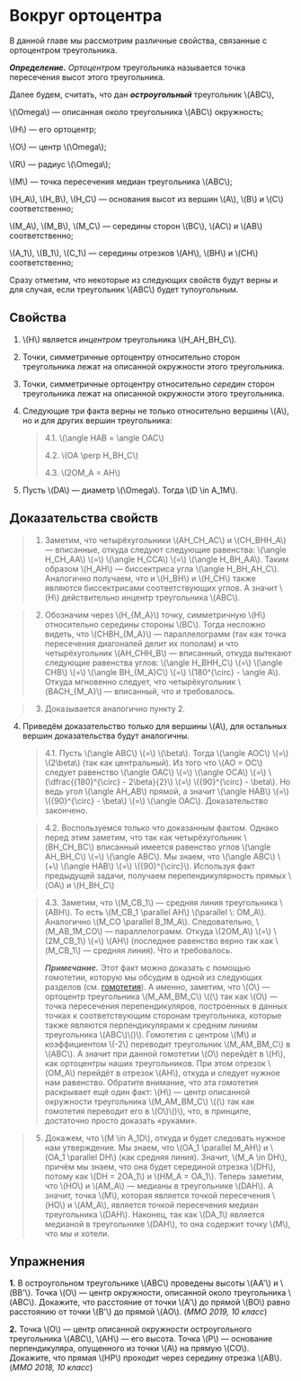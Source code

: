 # Вокруг ортоцентра

В данной главе мы рассмотрим различные свойства, связанные с ортоцентром 
треугольника.

***Определение.*** *Ортоцентром* треугольника называется точка пересечения 
высот этого треугольника.

Далее будем, считать, что дан ***остроугольный*** треугольник \\(ABC\\),  

\\(\Omega\\) — описанная около треугольника \\(ABC\\) окружность; 

\\(H\\) — его ортоцентр; 

\\(O\\) — центр \\(\Omega\\); 

\\(R\\) — радиус \\(\Omega\\); 

\\(M\\) — точка пересечения медиан треугольника \\(ABC\\); 

\\(H\_A\\), \\(H\_B\\), \\(H\_C\\) — основания высот из вершин \\(A\\), 
\\(B\\) и \\(C\\) соответственно; 

\\(M\_A\\), \\(M\_B\\), \\(M\_C\\) — середины сторон \\(BC\\), 
\\(AC\\) и \\(AB\\) соответственно;

\\(A\_1\\), \\(B\_1\\), \\(C\_1\\) — середины отрезков \\(AH\\), 
\\(BH\\) и \\(CH\\) соответственно;

Сразу отметим, что некоторые из следующих свойств будут верны и для случая, 
если треугольник \\(ABC\\) будет тупоугольным.

## Свойства

1) \\(H\\) является *инцентром* треугольника \\(H\_AH\_BH\_C\\).

2) Точки, симметричные ортоцентру относительно сторон треугольника лежат 
на описанной окружности этого треугольника.

3) Точки, симметричные ортоцентру относительно *середин* сторон треугольника лежат 
на описанной окружности этого треугольника.

4) Следующие три факта верны не только относительно вершины \\(A\\), но и 
для других вершин треугольника:

    > 4.1. \\(\angle HAB = \angle OAC\\) 
	>
    > 4.2. \\(OA \perp H\_BH\_C\\) 
    >
	> 4.3. \\(2OM\_A = AH\\) 


5) Пусть \\(DA\\) — диаметр \\(\Omega\\). Тогда \\(D \in 
A\_1M\\).


## Доказательства свойств

> 1. Заметим, что четырёхугольники \\(AH\_CH\_AC\\) и \\(CH\_BHH\_A\\)  — 
вписанные, откуда следуют следующие равенства: \\(\angle H\_CH\_AA\\) 
\\(=\\) \\(\angle H\_CCA\\) \\(=\\) \\(\angle H\_BH\_AA\\). Таким образом 
\\(H\_AH\\) — биссектриса угла \\(\angle H\_BH\_AH\_C\\). Аналогично 
получаем, что и \\(H\_BH\\) и \\(H\_CH\\) также являются биссектрисами 
соответствующих углов. A значит \\(H\\) действительно инцентр треугольника 
\\(ABC\\).

> 2. Обозначим через \\(H\_\{M\_A\}\\) точку, симметричную \\(H\\) 
относительно середины стороны \\(BC\\). Тогда несложно видеть, что 
\\(CHBH\_\{M\_A\}\\) — параллелограмм (так как точка пересечения диагоналей 
делит их пополам) и что четырёхугольник \\(AH\_CHH\_B\\) — 
вписанный, откуда вытекают следующие равенства углов: 
\\(\angle H\_BHH\_C\\) \\(=\\) \\(\angle CHB\\) \\(=\\) \\(\angle 
BH\_\{M\_A\}C\\) \\(=\\) \\(180^\{\circ\} - \angle A\\). Откуда мгновенно 
следует, что четырёхугольник \\(BACH\_\{M\_A\}\\) — вписанный, что и 
требовалось.

> 3. Доказывается аналогично пункту 2.


4. Приведём доказательство только для вершины \\(A\\), для остальных вершин
доказательства будут аналогичны.

    > 4.1. Пусть \\(\angle ABC\\) \\(=\\) \\(\beta\\). Тогда \\(\angle AOC\\) 
\\(=\\) \\(2\beta\\) (так как центральный). Из того что \\(AO = OC\\) 
следует равенство \\(\angle OAC\\) \\(=\\) \\(\angle OCA\\) \\(=\\) 
\\(\dfrac{\{180\}^\{\circ\} - 2\beta}{2}\\) \\(=\\) 
\\(\{90\}^\{\circ\} - \beta\\). Но ведь угол \\(\angle AH\_AB\\) прямой, 
а значит \\(\angle HAB\\) \\(=\\) \\(\{90\}^\{\circ\} - \beta\\) \\(=\\) 
\\(\angle OAC\\). Доказательство закончено.
    >
    
    > 4.2. Воспользуемся только что доказанным фактом. Однако перед этим 
заметим, что так как четырёхугольник \\(BH\_CH\_BC\\) вписанный имеется 
равенство углов \\(\angle AH\_BH\_C\\) \\(=\\) \\(\angle ABC\\). Мы знаем, 
что \\(\angle ABC\\) \\(+\\) \\(\angle HAB\\) \\(=\\) 
\\(\{90\}^\{\circ\}\\). Используя факт предыдущей задачи, получаем 
перепендикулярность прямых \\(OA\\) и \\(H\_BH\_C\\)
    >   

    > 4.3. Заметим, что \\(M\_CB\_1\\) — средняя линия треугольника 
\\(ABH\\). То есть  \\(M\_CB\_1 \parallel AH\\) \\(\parallel \\: OM\_A\\). 
Аналогично \\(M\_CO \parallel B\_1M\_A\\). Следовательно, 
\\(M\_AB\_1M\_CO\\) — параллелограмм. 
Откуда \\(2OM\_A\\) \\(=\\) \\(2M\_CB\_1\\) \\(=\\) \\(AH\\) (последнее 
равенство верно так как \\(M\_CB\_1\\) — средняя линия). Что и требовалось.
    >
    > ***Примечание.*** Этот факт можно доказать с помощью гомотетии, которую 
мы обсудим в одной из следующих разделов 
(см. [гомотетия](transformations/homothetic.md)). А именно, заметим, что 
\\(O\\) — ортоцентр треугольника \\(M\_AM\_BM\_C\\) 
\\((\\) так как \\(O\\) — точка пересечения перепендикуляров, построенных 
в данных точках к соответствующим сторонам треугольника, которые также 
являются перпендикулярами к средним линиям треугольника \\(ABC\\)\\()\\). 
Гомотетия с центром \\(M\\) и коэффициентом \\(-2\\) переводит треугольник 
\\(M\_AM\_BM\_C\\) в \\(ABC\\). А значит при данной гомотетии \\(O\\) 
перейдёт в \\(H\\), как ортоцентры наших треугольников. При этом отрезок 
\\(OM\_A\\) перейдёт в отрезок \\(AH\\), откуда и следует нужное нам 
равенство. Обратите внимание, что эта гомотетия раскрывает ещё один факт: 
\\(H\\) — центр описанной окружности треугольника \\(M\_AM\_BM\_C\\) 
\\((\\) так как гомотетия переводит его в \\(O\\)\\()\\), что, в принципе, 
достаточно просто доказать «руками».
    

> 5. Докажем, что \\(M \in A\_1D\\), откуда и будет следовать нужное нам 
утверждение. Мы знаем, что 
\\(OA\_1 \parallel M\_AH\\) и \\(OA\_1 \parallel DH\\) (как средняя линия). 
Значит, \\(M\_A \in DH\\), причём мы знаем, что она будет серединой 
отрезка \\(DH\\), потому как \\(DH = 2OA\_1\\) и \\(HM\_A = OA\_1\\).
Теперь заметим, что \\(HO\\) и \\(AM\_A\\) — медианы в треугольнике 
\\(DAH\\). А значит, точка \\(M\\), которая является точкой пересечения 
\\(HO\\) и \\(AM\_A\\), является точкой пересечения медиан треугольника 
\\(DAH\\). Наконец, так как \\(DA\_1\\) является медианой в треугольнике 
\\(DAH\\), то она содержит точку \\(M\\), что мы и хотели.

## Упражнения 

<!--**1.**
Докажите, что высота, опущенная из вершины прямого угла прямоугольного 
треугольника, является симедианной в данном треугольнике относительно 
данной вершины. (симметрична медиане относительно биссектрисы)-->


**1.** 
В остроугольном треугольнике \\(ABC\\) проведены высоты 
\\(AA'\\) и \\(BB'\\). Точка \\(O\\) — центр окружности, описанной 
около треугольника \\(ABC\\). Докажите, что расстояние от точки \\(A'\\) 
до прямой \\(BO\\) равно расстоянию от точки \\(B'\\) до прямой \\(AO\\).
(*ММО 2019, 10 класс*)


**2.** 
Точка \\(O\\) — центр описанной окружности остроугольного 
треугольника \\(ABC\\), \\(AH\\) — его высота. Точка \\(P\\) — 
основание перпендикуляра, опущенного из точки \\(A\\) на прямую \\(CO\\). 
Докажите, что прямая \\(HP\\) проходит через середину отрезка \\(AB\\).
(*ММО 2018, 10 класс*)

